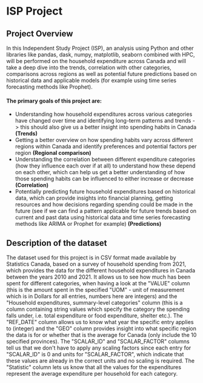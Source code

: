 # ISP Project

## Project Overview
In this Independent Study Project (ISP), an analysis using Python and other libraries like pandas, dask, numpy, matplotlib, seaborn combined with HPC, will be performed on the household expenditure across Canada and will take a deep dive into the trends, correlation with other categories, comparisons across regions as well as potential future predictions based on historical data and applicable models (for example using time series forecasting methods like Prophet).

#### The primary goals of this project are:
- Understanding how household expenditures across various categories have changed over time and identifying long-term patterns and trends -> this should also give us a better insight into spending habits in Canada **(Trends)**
- Getting a better overview on how spending habits vary across different regions within Canada and identify preferences and potential factors per region **(Regional comparison)**
- Understanding the correlation between different expenditure categories (how they influence each over if at all) to understand how these depend on each other, which can help us get a better understanding of how those spending habits can be influenced to either increase or decrease **(Correlation)**
- Potentially predicting future household expenditures based on historical data, which can provide insights into financial planning, getting resources and how decisions regarding spending could be made in the future (see if we can find a pattern applicable for future trends based on current and past data using historical data and time series forecasting methods like ARIMA or Prophet for example) **(Predictions)**


## Description of the dataset
The dataset used for this project is in CSV format made available by Statistics Canada, based on a survey of household spending from 2021, which provides the data for the different household expenditures in Canada between the years 2010 and 2021. It allows us to see how much has been spent for different categories, when having a look at the "VALUE" column (this is the amount spent in the specified "UOM" - unit of measurement which is in Dollars for all entries, numbers here are integers) and the "Household expenditures, summary-level categories" column (this is a column containing string values which specify the category the spending falls under, i.e. total expenditure or food expenditure, shelter etc.). The "REF_DATE" column allows us to know what year the specific entry applies to (integer) and the "GEO" column provides insight into what specific region the data is for or whether that is the average for Canada (only include the 10 specified provinces).
The "SCALAR_ID" and "SCALAR_FACTOR" columns tell us that we don't have to apply any scaling factors since each entry for "SCALAR_ID" is 0 and units for "SCALAR_FACTOR", which indicate that these values are already in the correct units and no scaling is required. The "Statistic" column lets us know that all the values for the expenditures represent the average expenditure per household for each category.
